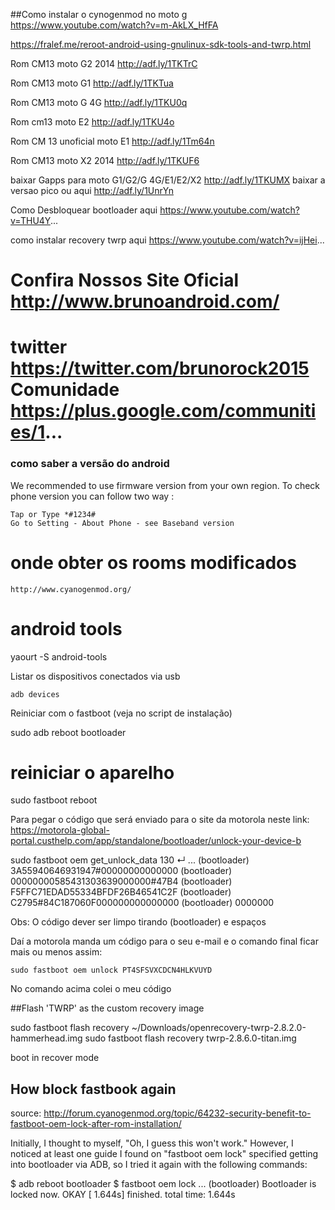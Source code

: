 ##Como instalar o cynogenmod no moto g
https://www.youtube.com/watch?v=m-AkLX_HfFA

https://fralef.me/reroot-android-using-gnulinux-sdk-tools-and-twrp.html

Rom CM13 moto G2 2014 http://adf.ly/1TKTrC

Rom CM13 moto G1 http://adf.ly/1TKTua

Rom CM13 moto G 4G http://adf.ly/1TKU0q

Rom cm13 moto E2 http://adf.ly/1TKU4o

Rom CM 13 unoficial moto E1 http://adf.ly/1Tm64n

Rom CM13 moto X2 2014 http://adf.ly/1TKUF6

baixar Gapps para moto G1/G2/G 4G/E1/E2/X2 http://adf.ly/1TKUMX baixar a versao pico ou aqui http://adf.ly/1UnrYn

Como Desbloquear bootloader aqui https://www.youtube.com/watch?v=THU4Y...

como instalar recovery twrp aqui https://www.youtube.com/watch?v=ijHei...

Confira Nossos Site Oficial
http://www.brunoandroid.com/
===================================
twitter https://twitter.com/brunorock2015
Comunidade https://plus.google.com/communities/1...
===================================

### como saber a versão do android 

We recommended to use firmware version from your own region.
To check phone version you can follow two way :

    Tap or Type *#1234#
    Go to Setting - About Phone - see Baseband version

# onde obter os rooms modificados

	http://www.cyanogenmod.org/

# android tools
  yaourt -S android-tools

Listar os dispositivos conectados via usb

    adb devices

Reiniciar com o fastboot (veja no script de instalação)

  sudo adb reboot bootloader

  # reiniciar o aparelho
  sudo fastboot reboot

Para pegar o código que será enviado para o site da motorola
neste link: https://motorola-global-portal.custhelp.com/app/standalone/bootloader/unlock-your-device-b

  sudo fastboot oem get_unlock_data                                     130 ↵
  ...
(bootloader) 3A55940646931947#00000000000000
(bootloader) 00000000585431303639000000#47B4
(bootloader) F5FFC71EDAD55334BFDF26B46541C2F
(bootloader) C2795#84C187060F000000000000000
(bootloader) 0000000

 Obs: O código dever ser limpo tirando (bootloader)  e espaços

Daí a motorola manda um código para o seu e-mail
e o comando final ficar mais ou menos assim:

    sudo fastboot oem unlock PT4SFSVXCDCN4HLKVUYD

No comando acima colei o meu código

##Flash 'TWRP' as the custom recovery image

sudo fastboot flash recovery ~/Downloads/openrecovery-twrp-2.8.2.0-hammerhead.img
sudo fastboot flash recovery twrp-2.8.6.0-titan.img

boot in recover mode


## How block fastbook again 

source: http://forum.cyanogenmod.org/topic/64232-security-benefit-to-fastboot-oem-lock-after-rom-installation/

Initially, I thought to myself, "Oh, I guess this won't work." However, I noticed at least one guide I found on "fastboot oem lock" specified getting into bootloader via ADB, so I tried it again with the following commands:

$ adb reboot bootloader
$ fastboot oem lock
...
(bootloader) Bootloader is locked now.
OKAY [  1.644s]
finished. total time: 1.644s
